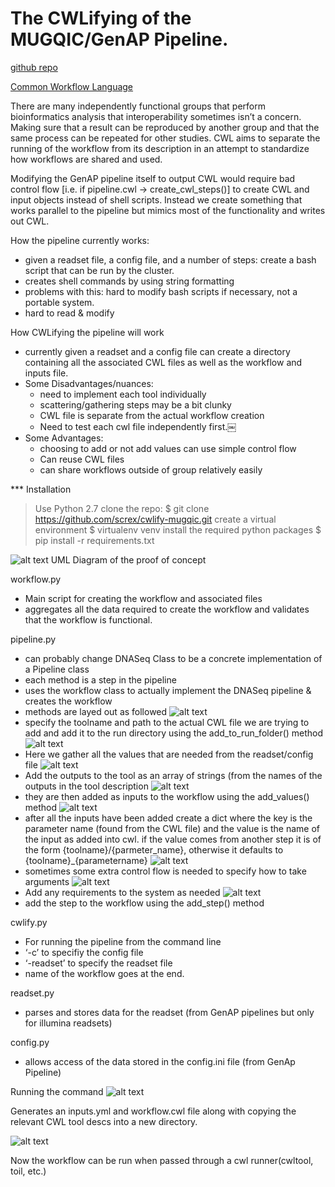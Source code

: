 ﻿# The CWLifying of the MUGQIC/GenAP Pipeline. 


[github repo](https://github.com/screx/cwlify-mugqic) 


[Common Workflow Language](http://commonwl.org)


There are many independently functional groups that perform bioinformatics analysis that interoperability sometimes isn’t a concern. Making sure that a result can be reproduced by another group and that the same process can be repeated for other studies. CWL aims to separate the running of the workflow from its description in an attempt to standardize how workflows are shared and used.


Modifying the GenAP pipeline itself to output CWL would require bad control flow [i.e. if pipeline.cwl -> create_cwl_steps()] to create CWL and input objects instead of shell scripts. Instead we create something that works parallel to the pipeline but mimics most of the functionality and writes out CWL. 


How the pipeline currently works:
* given a readset file, a config file, and a number of steps: create a bash script that can be run by the cluster.
* creates shell commands by using string formatting
* problems with this: hard to modify bash scripts if necessary, not a portable system.
* hard to read & modify


How CWLifying the pipeline will work
* currently given a readset and a config file can create a directory containing all the associated CWL files as well as the workflow and inputs file.
* Some Disadvantages/nuances:
   * need to implement each tool individually 
   * scattering/gathering steps may be a bit clunky
   * CWL file is separate from the actual workflow creation
   * Need to test each cwl file independently first.￼
* Some Advantages:
   * choosing to add or not add values can use simple control flow
   * Can reuse CWL files
   * can share workflows outside of group relatively easily

*** Installation
> Use Python 2.7
> clone the repo:
> $ git clone https://github.com/screx/cwlify-mugqic.git
> create a virtual environment
> $ virtualenv venv
> install the required python packages
> $ pip install -r requirements.txt

  
![alt text](https://github.com/screx/cwlify-mugqic/images/image1.png "UML")
UML Diagram of the proof of concept


workflow.py
* Main script for creating the workflow and associated files
* aggregates all the data required to create the workflow and validates that the workflow is functional.


pipeline.py
* can probably change DNASeq Class to be a concrete implementation of a Pipeline class
* each method is a step in the pipeline
* uses the workflow class to actually implement the DNASeq pipeline & creates the workflow
* methods are layed out as followed
![alt text](https://github.com/screx/cwlify-mugqic/images/image2.png "initialize necessary values")  
* specify the toolname and path to the actual CWL file we are trying to add and add it to the run directory using the add_to_run_folder() method
![alt text](https://github.com/screx/cwlify-mugqic/images/image3.png "add values from readset")    
* Here we gather all the values that are needed from the readset/config file
![alt text](https://github.com/screx/cwlify-mugqic/images/image4.png "add outputs as an array")     
* Add the outputs to the tool as an array of strings (from the names of the outputs in the tool description
![alt text](https://github.com/screx/cwlify-mugqic/images/image5.png "add values to the workflow using add_values() method")  
* they are then added as inputs to the workflow using the add_values() method
![alt text](https://github.com/screx/cwlify-mugqic/images/image6.png "dict of all inputs")    
* after all the inputs have been added create a dict where the key is the parameter name (found from the CWL file) and the value is the name of the input as added into cwl. if the value comes from another step it is of the form {toolname}/{parmeter_name}, otherwise it defaults to {toolname}\_{parametername}
![alt text](https://github.com/screx/cwlify-mugqic/images/image7.png "extra control flow") 
* sometimes some extra control flow is needed to specify how to take arguments 
![alt text](https://github.com/screx/cwlify-mugqic/images/image8.png "Adding requirements")  
* Add any requirements to the system as needed
![alt text](https://github.com/screx/cwlify-mugqic/images/image9.png "Use the add_step() method")    
* add the step to the workflow using the add_step() method


cwlify.py
   * For running the pipeline from the command line
   * ‘-c’ to specifiy the config file
   * ‘-readset’ to specify the readset file
   * name of the workflow goes at the end.


readset.py
   * parses and stores data for the readset (from GenAP pipelines but only for illumina readsets)


config.py
   * allows access of the data stored in the config.ini file (from GenAp Pipeline)




Running the command
![alt text](https://github.com/screx/cwlify-mugqic/images/image10.png "The command to run")  
  
Generates an inputs.yml and workflow.cwl file along with copying the relevant CWL tool descs into a new directory.

![alt text](https://github.com/screx/cwlify-mugqic/images/image11.png "Tree structure of the new directory")  


  



Now the workflow can be run when passed through a cwl runner(cwltool, toil, etc.)